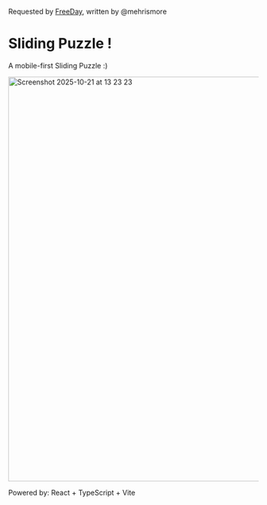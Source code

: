 Requested by [FreeDay](https://www.freeday.ai/), written by @mehrismore

# Sliding Puzzle !
 A mobile-first Sliding Puzzle :)

<img width="690" height="814" alt="Screenshot 2025-10-21 at 13 23 23" src="https://github.com/user-attachments/assets/7ef7ac05-436c-42b1-8ad0-da4ba8566ef7" />


Powered by: React + TypeScript + Vite
